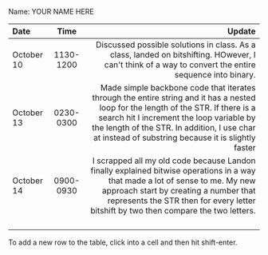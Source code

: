 Name: YOUR NAME HERE

| Date       |   Time    |                                                                                                                                                                                                                                                                               Update |
|:-----------|:---------:|-------------------------------------------------------------------------------------------------------------------------------------------------------------------------------------------------------------------------------------------------------------------------------------:|
| October 10 | 1130-1200 |                                                                                                                                Discussed possible solutions in class. As a class, landed on bitshifting. HOwever, I can't think of a way to convert the entire sequence into binary. |
| October 13 | 0230-0300 | Made simple backbone code that iterates through the entire string and it has a nested loop for the length of the STR. If there is a search hit I increment the loop variable by the length of the STR. In addition, I use char at instead of substring because it is slightly faster |
| October 14 | 0900-0930 |                      I scrapped all my old code because Landon finally explained bitwise operations in a way that made a lot of sense to me. My new approach start by creating a number that represents the STR then for every letter bitshift by two then compare the two letters.  |
|            |           |                                                                                                                                                                                                                                                                                      |
|            |           |                                                                                                                                                                                                                                                                                      |
|            |           |                                                                                                                                                                                                                                                                                      |
|            |           |                                                                                                                                                                                                                                                                                      |


To add a new row to the table, click into a cell and then hit shift-enter.